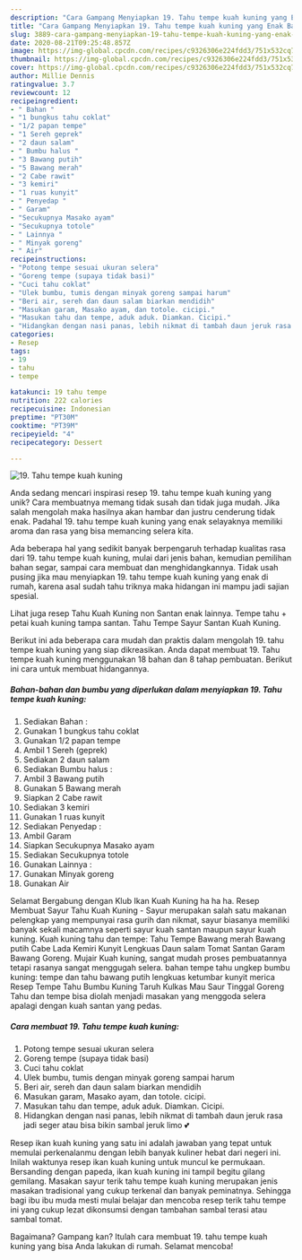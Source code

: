 ```yaml
---
description: "Cara Gampang Menyiapkan 19. Tahu tempe kuah kuning yang Enak Banget"
title: "Cara Gampang Menyiapkan 19. Tahu tempe kuah kuning yang Enak Banget"
slug: 3889-cara-gampang-menyiapkan-19-tahu-tempe-kuah-kuning-yang-enak-banget
date: 2020-08-21T09:25:48.857Z
image: https://img-global.cpcdn.com/recipes/c9326306e224fdd3/751x532cq70/19-tahu-tempe-kuah-kuning-foto-resep-utama.jpg
thumbnail: https://img-global.cpcdn.com/recipes/c9326306e224fdd3/751x532cq70/19-tahu-tempe-kuah-kuning-foto-resep-utama.jpg
cover: https://img-global.cpcdn.com/recipes/c9326306e224fdd3/751x532cq70/19-tahu-tempe-kuah-kuning-foto-resep-utama.jpg
author: Millie Dennis
ratingvalue: 3.7
reviewcount: 12
recipeingredient:
- " Bahan "
- "1 bungkus tahu coklat"
- "1/2 papan tempe"
- "1 Sereh geprek"
- "2 daun salam"
- " Bumbu halus "
- "3 Bawang putih"
- "5 Bawang merah"
- "2 Cabe rawit"
- "3 kemiri"
- "1 ruas kunyit"
- " Penyedap "
- " Garam"
- "Secukupnya Masako ayam"
- "Secukupnya totole"
- " Lainnya "
- " Minyak goreng"
- " Air"
recipeinstructions:
- "Potong tempe sesuai ukuran selera"
- "Goreng tempe (supaya tidak basi)"
- "Cuci tahu coklat"
- "Ulek bumbu, tumis dengan minyak goreng sampai harum"
- "Beri air, sereh dan daun salam biarkan mendidih"
- "Masukan garam, Masako ayam, dan totole. cicipi."
- "Masukan tahu dan tempe, aduk aduk. Diamkan. Cicipi."
- "Hidangkan dengan nasi panas, lebih nikmat di tambah daun jeruk rasa jadi seger atau bisa bikin sambal jeruk limo 💕"
categories:
- Resep
tags:
- 19
- tahu
- tempe

katakunci: 19 tahu tempe 
nutrition: 222 calories
recipecuisine: Indonesian
preptime: "PT30M"
cooktime: "PT39M"
recipeyield: "4"
recipecategory: Dessert

---
```



![19. Tahu tempe kuah kuning](https://img-global.cpcdn.com/recipes/c9326306e224fdd3/751x532cq70/19-tahu-tempe-kuah-kuning-foto-resep-utama.jpg)

Anda sedang mencari inspirasi resep 19. tahu tempe kuah kuning yang unik? Cara membuatnya memang tidak susah dan tidak juga mudah. Jika salah mengolah maka hasilnya akan hambar dan justru cenderung tidak enak. Padahal 19. tahu tempe kuah kuning yang enak selayaknya memiliki aroma dan rasa yang bisa memancing selera kita.

Ada beberapa hal yang sedikit banyak berpengaruh terhadap kualitas rasa dari 19. tahu tempe kuah kuning, mulai dari jenis bahan, kemudian pemilihan bahan segar, sampai cara membuat dan menghidangkannya. Tidak usah pusing jika mau menyiapkan 19. tahu tempe kuah kuning yang enak di rumah, karena asal sudah tahu triknya maka hidangan ini mampu jadi sajian spesial.

Lihat juga resep Tahu Kuah Kuning non Santan enak lainnya. Tempe tahu + petai kuah kuning tampa santan. Tahu Tempe Sayur Santan Kuah Kuning.


Berikut ini ada beberapa cara mudah dan praktis dalam mengolah 19. tahu tempe kuah kuning yang siap dikreasikan. Anda dapat membuat 19. Tahu tempe kuah kuning menggunakan 18 bahan dan 8 tahap pembuatan. Berikut ini cara untuk membuat hidangannya.

<!--inarticleads1-->

##### Bahan-bahan dan bumbu yang diperlukan dalam menyiapkan 19. Tahu tempe kuah kuning:

1. Sediakan  Bahan :
1. Gunakan 1 bungkus tahu coklat
1. Gunakan 1/2 papan tempe
1. Ambil 1 Sereh (geprek)
1. Sediakan 2 daun salam
1. Sediakan  Bumbu halus :
1. Ambil 3 Bawang putih
1. Gunakan 5 Bawang merah
1. Siapkan 2 Cabe rawit
1. Sediakan 3 kemiri
1. Gunakan 1 ruas kunyit
1. Sediakan  Penyedap :
1. Ambil  Garam
1. Siapkan Secukupnya Masako ayam
1. Sediakan Secukupnya totole
1. Gunakan  Lainnya :
1. Gunakan  Minyak goreng
1. Gunakan  Air


Selamat Bergabung dengan Klub Ikan Kuah Kuning ha ha ha. Resep Membuat Sayur Tahu Kuah Kuning - Sayur merupakan salah satu makanan pelengkap yang mempunyai rasa gurih dan nikmat, sayur biasanya memiliki banyak sekali macamnya seperti sayur kuah santan maupun sayur kuah kuning. Kuah kuning tahu dan tempe: Tahu Tempe Bawang merah Bawang putih Cabe Lada Kemiri Kunyit Lengkuas Daun salam Tomat Santan Garam Bawang Goreng. Mujair Kuah kuning, sangat mudah proses pembuatannya tetapi rasanya sangat menggugah selera. bahan tempe tahu ungkep bumbu kuning: tempe dan tahu bawang putih lengkuas ketumbar kunyit merica Resep Tempe Tahu Bumbu Kuning Taruh Kulkas Mau Saur Tinggal Goreng Tahu dan tempe bisa diolah menjadi masakan yang menggoda selera apalagi dengan kuah santan yang pedas. 

<!--inarticleads2-->

##### Cara membuat 19. Tahu tempe kuah kuning:

1. Potong tempe sesuai ukuran selera
1. Goreng tempe (supaya tidak basi)
1. Cuci tahu coklat
1. Ulek bumbu, tumis dengan minyak goreng sampai harum
1. Beri air, sereh dan daun salam biarkan mendidih
1. Masukan garam, Masako ayam, dan totole. cicipi.
1. Masukan tahu dan tempe, aduk aduk. Diamkan. Cicipi.
1. Hidangkan dengan nasi panas, lebih nikmat di tambah daun jeruk rasa jadi seger atau bisa bikin sambal jeruk limo 💕


Resep ikan kuah kuning yang satu ini adalah jawaban yang tepat untuk memulai perkenalanmu dengan lebih banyak kuliner hebat dari negeri ini. Inilah waktunya resep ikan kuah kuning untuk muncul ke permukaan. Bersanding dengan papeda, ikan kuah kuning ini tampil begitu gilang gemilang. Masakan sayur terik tahu tempe kuah kuning merupakan jenis masakan tradisional yang cukup terkenal dan banyak peminatnya. Sehingga bagi ibu ibu muda mesti mulai belajar dan mencoba resep terik tahu tempe ini yang cukup lezat dikonsumsi dengan tambahan sambal terasi atau sambal tomat. 

Bagaimana? Gampang kan? Itulah cara membuat 19. tahu tempe kuah kuning yang bisa Anda lakukan di rumah. Selamat mencoba!
